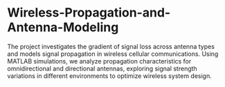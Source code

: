 # Wireless-Propagation-and-Antenna-Modeling
The project investigates the gradient of signal loss across antenna types and models signal propagation in wireless cellular communications. Using MATLAB simulations, we analyze propagation characteristics for omnidirectional and directional antennas, exploring signal strength variations in different environments to optimize wireless system design.
